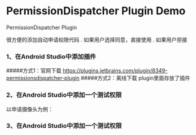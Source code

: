 # PermissionDispatcher Plugin Demo
PermissionDispatcher Plugin

很方便的添加自动申请权限代码
. 如果用户选择同意，直接使用
. 如果用户拒接
### 1、在Android Studio中添加插件
#####方式1：官网下载
https://plugins.jetbrains.com/plugin/8349-permissionsdispatcher-plugin
#####方式2：离线下载
plugin里面存放了插件

### 2、在Android Studio中添加一个测试权限
以申请摄像头为例：<br>
<uses-permission android:name="android.permission.CAMERA"/>

### 3、在Android Studio中添加一个测试权限

